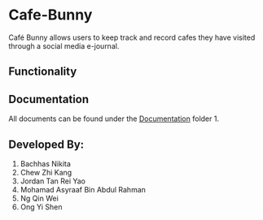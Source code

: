 # Cafe-Bunny
Café Bunny allows users to keep track and record cafes they have visited through a social media e-journal.

## Functionality 

## Documentation 
All documents can be found under the [Documentation](https://github.com/nikita-bachhas/Cafe-Bunny/tree/main/Documentation) folder
1. 


## Developed By:
1. Bachhas Nikita
2. Chew Zhi Kang
3. Jordan Tan Rei Yao
4. Mohamad Asyraaf Bin Abdul Rahman
5. Ng Qin Wei
6. Ong Yi Shen
